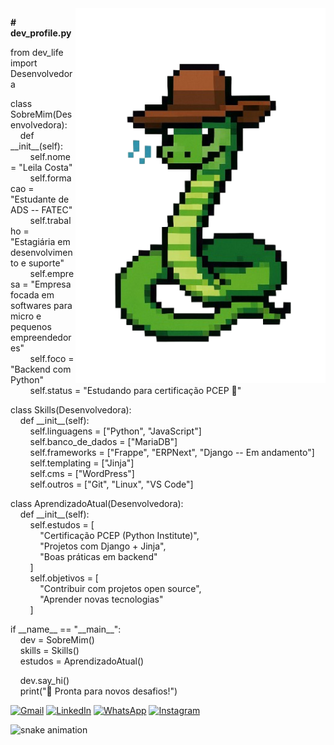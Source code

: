 <img src="https://github.com/LehSanc/LehSanc/blob/input/snake.png" alt="Snake" min-width="400px" max-width="400px" width="400px" align="right">

<p align="left"> 
  <strong># dev_profile.py</strong>
</p>

<p align="left">
  from dev_life import Desenvolvedora
</p>

<p align="left">
  class SobreMim(Desenvolvedora): <br>
  &nbsp;&nbsp;&nbsp;&nbsp;def __init__(self): <br>
  &nbsp;&nbsp;&nbsp;&nbsp;&nbsp;&nbsp;&nbsp;&nbsp;self.nome = "Leila Costa" <br>
  &nbsp;&nbsp;&nbsp;&nbsp;&nbsp;&nbsp;&nbsp;&nbsp;self.formacao = "Estudante de ADS -- FATEC" <br>
  &nbsp;&nbsp;&nbsp;&nbsp;&nbsp;&nbsp;&nbsp;&nbsp;self.trabalho = "Estagiária em desenvolvimento e suporte" <br>
  &nbsp;&nbsp;&nbsp;&nbsp;&nbsp;&nbsp;&nbsp;&nbsp;self.empresa = "Empresa focada em softwares para micro e pequenos empreendedores" <br>
  &nbsp;&nbsp;&nbsp;&nbsp;&nbsp;&nbsp;&nbsp;&nbsp;self.foco = "Backend com Python" <br>
  &nbsp;&nbsp;&nbsp;&nbsp;&nbsp;&nbsp;&nbsp;&nbsp;self.status = "Estudando para certificação PCEP 🧠" <br>
</p>

<p align="left">
  class Skills(Desenvolvedora): <br>
  &nbsp;&nbsp;&nbsp;&nbsp;def __init__(self): <br>
  &nbsp;&nbsp;&nbsp;&nbsp;&nbsp;&nbsp;&nbsp;&nbsp;self.linguagens = ["Python", "JavaScript"] <br>
  &nbsp;&nbsp;&nbsp;&nbsp;&nbsp;&nbsp;&nbsp;&nbsp;self.banco_de_dados = ["MariaDB"] <br>
  &nbsp;&nbsp;&nbsp;&nbsp;&nbsp;&nbsp;&nbsp;&nbsp;self.frameworks = ["Frappe", "ERPNext", "Django -- Em andamento"] <br>
  &nbsp;&nbsp;&nbsp;&nbsp;&nbsp;&nbsp;&nbsp;&nbsp;self.templating = ["Jinja"] <br>
  &nbsp;&nbsp;&nbsp;&nbsp;&nbsp;&nbsp;&nbsp;&nbsp;self.cms = ["WordPress"] <br>
  &nbsp;&nbsp;&nbsp;&nbsp;&nbsp;&nbsp;&nbsp;&nbsp;self.outros = ["Git", "Linux", "VS Code"] <br>
</p>

<p align="left">
  class AprendizadoAtual(Desenvolvedora): <br>
  &nbsp;&nbsp;&nbsp;&nbsp;def __init__(self): <br>
  &nbsp;&nbsp;&nbsp;&nbsp;&nbsp;&nbsp;&nbsp;&nbsp;self.estudos = [ <br>
  &nbsp;&nbsp;&nbsp;&nbsp;&nbsp;&nbsp;&nbsp;&nbsp;&nbsp;&nbsp;&nbsp;&nbsp;"Certificação PCEP (Python Institute)", <br>
  &nbsp;&nbsp;&nbsp;&nbsp;&nbsp;&nbsp;&nbsp;&nbsp;&nbsp;&nbsp;&nbsp;&nbsp;"Projetos com Django + Jinja", <br>
  &nbsp;&nbsp;&nbsp;&nbsp;&nbsp;&nbsp;&nbsp;&nbsp;&nbsp;&nbsp;&nbsp;&nbsp;"Boas práticas em backend" <br>
  &nbsp;&nbsp;&nbsp;&nbsp;&nbsp;&nbsp;&nbsp;&nbsp;] <br>
  &nbsp;&nbsp;&nbsp;&nbsp;&nbsp;&nbsp;&nbsp;&nbsp;self.objetivos = [ <br>
  &nbsp;&nbsp;&nbsp;&nbsp;&nbsp;&nbsp;&nbsp;&nbsp;&nbsp;&nbsp;&nbsp;&nbsp;"Contribuir com projetos open source", <br>
  &nbsp;&nbsp;&nbsp;&nbsp;&nbsp;&nbsp;&nbsp;&nbsp;&nbsp;&nbsp;&nbsp;&nbsp;"Aprender novas tecnologias" <br>
  &nbsp;&nbsp;&nbsp;&nbsp;&nbsp;&nbsp;&nbsp;&nbsp;] <br>
</p>

<p align="left">
if __name__ == "__main__": <br>
&nbsp;&nbsp;&nbsp;&nbsp;dev = SobreMim() <br>
&nbsp;&nbsp;&nbsp;&nbsp;skills = Skills() <br>
&nbsp;&nbsp;&nbsp;&nbsp;estudos = AprendizadoAtual() <br>
</p>

<p align="left">
&nbsp;&nbsp;&nbsp;&nbsp;dev.say_hi() <br>
&nbsp;&nbsp;&nbsp;&nbsp;print("🚀 Pronta para novos desafios!") <br>
</p>

<p align="left">
  <a href="san.costa.leila@gmail.com" title="Gmail">
  <img src="https://img.shields.io/badge/-Gmail-FF0000?style=flat-square&labelColor=FF0000&logo=gmail&logoColor=white&link=LINK-DO-SEU-GMAIL" alt="Gmail"/></a>
  <a href="https://www.linkedin.com/in/leila-sanchez-costa" title="LinkedIn">
  <img src="https://img.shields.io/badge/-Linkedin-0e76a8?style=flat-square&logo=Linkedin&logoColor=white&link=LINK-DO-SEU-LINKEDIN" alt="LinkedIn"/></a>
  <a href="https://wa.me/qr/NMNKGA34WJ7XG1" title="WhatsApp">
  <img src="https://img.shields.io/badge/-WhatsApp-25d366?style=flat-square&labelColor=25d366&logo=whatsapp&logoColor=white&link=API-DO-SEU-WHATSAPP" alt="WhatsApp"/></a>
  <a href="#" title="Instagram">
  <img src="https://img.shields.io/badge/-Instagram-DF0174?style=flat-square&labelColor=DF0174&logo=instagram&logoColor=white&link=LINK-DO-SEU-INSTAGRAM" alt="Instagram"/></a>
</p>

![snake animation]()
